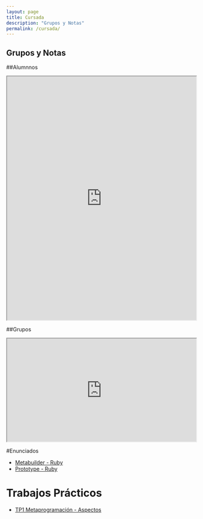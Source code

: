 ```yaml
---
layout: page
title: Cursada
description: "Grupos y Notas"
permalink: /cursada/
---
```


## Grupos y Notas

##Alumnnos

<iframe style="width: 100%; height:650px"
  src="https://docs.google.com/spreadsheet/pub?key=0Au_dAxVqzqDEdHZRQnJLSXJrZEIydlo3WnpWUnF6MFE&single=true&gid=24&output=html"></iframe>

##Grupos

<iframe style="width: 100%; height:275px"
  src="https://docs.google.com/spreadsheet/pub?key=0Au_dAxVqzqDEdHZRQnJLSXJrZEIydlo3WnpWUnF6MFE&single=true&gid=27&output=html&single=true"></iframe>

#Enunciados

* [Metabuilder - Ruby](https://drive.google.com/file/d/0BxDAZEJI6t9KX05IaGJmejZJYms/view?usp=sharing)
* [Prototype - Ruby](https://drive.google.com/file/d/0BxDAZEJI6t9KUWxac1JxWDZGTTA/view?usp=sharing)

# Trabajos Prácticos
* [TP1 Metaprogramación - Aspectos](https://docs.google.com/document/d/1eF2wDjBPDy2XH4Wc4V6PzIfVyj2Vz2DCRO99lt-q-GY)
